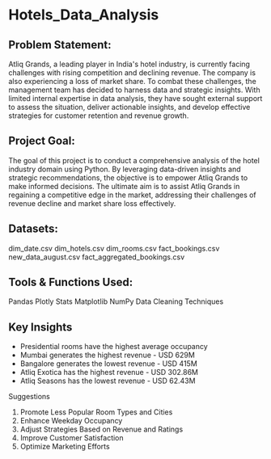 # Hotels_Data_Analysis

## Problem Statement:
Atliq Grands, a leading player in India's hotel industry, is currently facing challenges with rising competition and declining revenue. The company is also experiencing a loss of market share. To combat these challenges, the management team has decided to harness data and strategic insights. With limited internal expertise in data analysis, they have sought external support to assess the situation, deliver actionable insights, and develop effective strategies for customer retention and revenue growth.

## Project Goal:
The goal of this project is to conduct a comprehensive analysis of the hotel industry domain using Python. By leveraging data-driven insights and strategic recommendations, the objective is to empower Atliq Grands to make informed decisions. The ultimate aim is to assist Atliq Grands in regaining a competitive edge in the market, addressing their challenges of revenue decline and market share loss effectively.

## Datasets:
dim_date.csv
dim_hotels.csv
dim_rooms.csv
fact_bookings.csv
new_data_august.csv
fact_aggregated_bookings.csv

## Tools & Functions Used:
Pandas
Plotly
Stats
Matplotlib
NumPy
Data Cleaning Techniques

## Key Insights
* Presidential rooms have the highest average occupancy 
* Mumbai generates the highest revenue - USD 629M
* Bangalore generates the lowest revenue - USD 415M
* Atliq Exotica has the highest revenue - USD 302.86M
* Atliq Seasons has the lowest revenue - USD 62.43M

Suggestions
1. Promote Less Popular Room Types and Cities
2. Enhance Weekday Occupancy
3. Adjust Strategies Based on Revenue and Ratings
4. Improve Customer Satisfaction
5. Optimize Marketing Efforts

